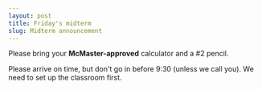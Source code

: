 ```yaml
---
layout: post
title: Friday's midterm
slug: Midterm announcement
---
```


Please bring your __McMaster-approved__ calculator and a #2 pencil.

Please arrive on time, but don't go in before 9:30 (unless we call you). We need to set up the classroom first.
